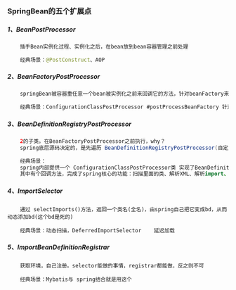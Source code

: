 ### SpringBean的五个扩展点

##### 1、BeanPostProcessor

```java
	插手Bean实例化过程、实例化之后，在bean放到bean容器管理之前处理
	
	经典场景：@PostConstruct、AOP
```

##### 2、BeanFactoryPostProcessor

```java
	springBean被容器重任意一个bean被实例化之前来回调它的方法，针对beanFactory来建设
	
	经典场景：ConfigurationClassPostProcessor #postProcessBeanFactory 针对配置类加上 cglib代理
```

##### 3、BeanDefinitionRegistryPostProcessor

```java
	2的子类。在BeanFactoryPostProcessor之前执行，why？
	spring底层源码决定的，是先遍历 BeanDefinitionRegistryPostProcessor(自定义的 -> 指手动add、系统内部的后置处理器， 自定义先执行)
	
	经典场景：
	spring内部提供一个 ConfigurationClassPostProcessor类 实现了BeanDefinitionRegistryPostProcessor这个接口
	其中有个回调方法，完成了spring核心的功能：扫描里面的类、解析XML、解析import、解析配置类并判断是否为完整的配置类
```

##### 4、ImportSelector

```
	通过 selectImports()方法，返回一个类名(全名)，由spring自己把它变成bd，从而动态添加bd(这个bd是死的)
	
	经典场景：动态扫描，DeferredImportSelector	延迟加载
```

##### 5、ImportBeanDefinitionRegistrar

```jav
	获取环境，自己注册。selector能做的事情，registrar都能做，反之则不可

	经典场景：Mybatis与 spring结合就是用这个
```

